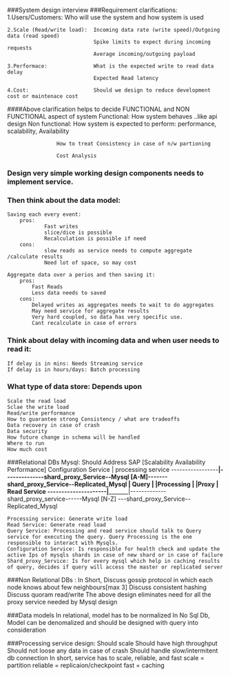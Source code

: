 ###System design interview
###Requirement clarifications:
    1.Users/Customers:          Who will use the system and how system is used

    2.Scale (Read/write load):  Incoming data rate (write speed)/Outgoing data (read speed)
                                Spike limits to expect during incoming requests
                                Average incoming/outgoing payload  

    3.Performace:               What is the expected write to read data delay
                                Expected Read latency 

    4.Cost:                     Should we design to reduce development cost or maintenace cost
    
####Above clarification helps to decide FUNCTIONAL and NON FUNCTIONAL aspect of system
    Functional: How system behaves ..like api design
    Non functional: How system is expected to perform: 
                        performance, scalability, Availability

                    How to treat Consistency in case of n/w partioning

                    Cost Analysis

### Design very simple working design components needs to implement service.
    
### Then think about the data model:
    Saving each every event:
        pros:
                Fast writes
                slice/dice is possible
                Recalculation is possible if need
        cons:
                slow reads as service needs to compute aggregate /calculate results
                Need lot of space, so may cost

    Aggregate data over a perios and then saving it:
        pros:
            Fast Reads
            Less data needs to saved
        cons:
            Delayed writes as aggregates needs to wait to do aggregates
            May need service for aggregate results
            Very hard coupled, so data has very specific use.
            Cant recalculate in case of errors

### Think about delay with incoming data and when user needs to read it:
    If delay is in mins: Needs Streaming service
    If delay is in hours/days: Batch processing

### What type of data store: Depends upon
    Scale the read load
    Sclae the write load
    Read/write performance
    How to guarantee strong Consistency / what are tradeoffs
    Data recovery in case of crash
    Data security
    How future change in schema will be handled
    Where to run
    How much cost

###Relational DBs Mysql: Should Address SAP [Scalability Availability Performance]
                                        Configuration Service
                                            |
    processing service -----------------____|____________--------------shard_proxy_Service--Mysql [A-M]-------shard_proxy_Service--Replicated_Mysql
                                        |  Query        |
                                        |Processing     |
                                        |Proxy          |
    Read Service   ---------------------|_______________|-------------shard_proxy_service------Mysql [N-Z] ---shard_proxy_Service--Replicated_Mysql
    
    Processing service: Generate write load
    Read Service: Generate read load
    Query Service: Processing and read service should talk to Query service for executing the query. Query Processing is the one responsible to interact with Mysqls.
    Configuration Service: Is responsible for health check and update the active Ips of mysqls shards in case of new shard or in case of failure
    Shard_proxy_Service: Is for every mysql which help in caching results of query, decides if query will access the master or replicated server


###Non Relational DBs :
    In Short,   Discuss gossip protocol in which each node knows about few neighbours[max 3]
                Discuss consistent hashing
                Discuss quoram read/write
    The above design eliminates need for all the proxy service needed by Mysql design

###Data models
    In relational, model has to be normalized
    In No Sql Db, Model can be denomalized and should be designed with query into consideration

###Processing service design: 
    Should scale
    Should have high throughput
    Should not loose any data in case of crash
    Should handle slow/intermitent db connection
    In short, service has to scale, reliable, and fast
            scale = partition
            reliable = replicaion/checkpoint
            fast = caching
